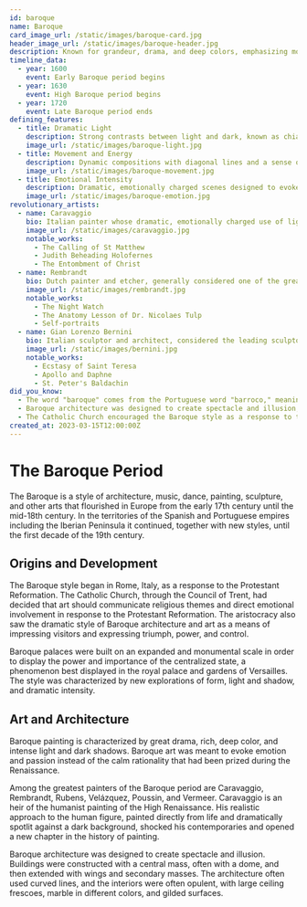 ```yaml
---
id: baroque
name: Baroque
card_image_url: /static/images/baroque-card.jpg
header_image_url: /static/images/baroque-header.jpg
description: Known for grandeur, drama, and deep colors, emphasizing movement and emotional intensity.
timeline_data:
  - year: 1600
    event: Early Baroque period begins
  - year: 1630
    event: High Baroque period begins
  - year: 1720
    event: Late Baroque period ends
defining_features:
  - title: Dramatic Light
    description: Strong contrasts between light and dark, known as chiaroscuro
    image_url: /static/images/baroque-light.jpg
  - title: Movement and Energy
    description: Dynamic compositions with diagonal lines and a sense of motion
    image_url: /static/images/baroque-movement.jpg
  - title: Emotional Intensity
    description: Dramatic, emotionally charged scenes designed to evoke strong feelings
    image_url: /static/images/baroque-emotion.jpg
revolutionary_artists:
  - name: Caravaggio
    bio: Italian painter whose dramatic, emotionally charged use of lighting had a formative influence on Baroque painting.
    image_url: /static/images/caravaggio.jpg
    notable_works:
      - The Calling of St Matthew
      - Judith Beheading Holofernes
      - The Entombment of Christ
  - name: Rembrandt
    bio: Dutch painter and etcher, generally considered one of the greatest visual artists in the history of art and the most important in Dutch history.
    image_url: /static/images/rembrandt.jpg
    notable_works:
      - The Night Watch
      - The Anatomy Lesson of Dr. Nicolaes Tulp
      - Self-portraits
  - name: Gian Lorenzo Bernini
    bio: Italian sculptor and architect, considered the leading sculptor of his age and creator of the Baroque style of sculpture.
    image_url: /static/images/bernini.jpg
    notable_works:
      - Ecstasy of Saint Teresa
      - Apollo and Daphne
      - St. Peter's Baldachin
did_you_know:
  - The word "baroque" comes from the Portuguese word "barroco," meaning "irregularly shaped pearl."
  - Baroque architecture was designed to create spectacle and illusion, often using curved lines and elaborate ornamentation.
  - The Catholic Church encouraged the Baroque style as a response to the Protestant Reformation.
created_at: 2023-03-15T12:00:00Z
---
```


# The Baroque Period

The Baroque is a style of architecture, music, dance, painting, sculpture, and other arts that flourished in Europe from the early 17th century until the mid-18th century. In the territories of the Spanish and Portuguese empires including the Iberian Peninsula it continued, together with new styles, until the first decade of the 19th century.

## Origins and Development

The Baroque style began in Rome, Italy, as a response to the Protestant Reformation. The Catholic Church, through the Council of Trent, had decided that art should communicate religious themes and direct emotional involvement in response to the Protestant Reformation. The aristocracy also saw the dramatic style of Baroque architecture and art as a means of impressing visitors and expressing triumph, power, and control.

Baroque palaces were built on an expanded and monumental scale in order to display the power and importance of the centralized state, a phenomenon best displayed in the royal palace and gardens of Versailles. The style was characterized by new explorations of form, light and shadow, and dramatic intensity.

## Art and Architecture

Baroque painting is characterized by great drama, rich, deep color, and intense light and dark shadows. Baroque art was meant to evoke emotion and passion instead of the calm rationality that had been prized during the Renaissance.

Among the greatest painters of the Baroque period are Caravaggio, Rembrandt, Rubens, Velázquez, Poussin, and Vermeer. Caravaggio is an heir of the humanist painting of the High Renaissance. His realistic approach to the human figure, painted directly from life and dramatically spotlit against a dark background, shocked his contemporaries and opened a new chapter in the history of painting.

Baroque architecture was designed to create spectacle and illusion. Buildings were constructed with a central mass, often with a dome, and then extended with wings and secondary masses. The architecture often used curved lines, and the interiors were often opulent, with large ceiling frescoes, marble in different colors, and gilded surfaces. 
